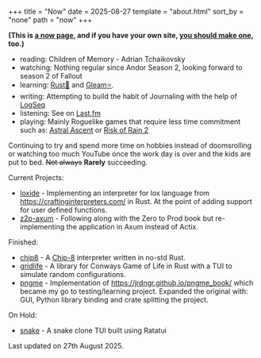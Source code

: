 +++
title = "Now"
date = 2025-08-27
template = "about.html"
sort_by = "none"
path = "now"
+++

__(This is [a now page](https://nownownow.com/about), and if you have your own site, [you should make one](https://nownownow.com/about), too.)__

* reading: Children of Memory - Adrian Tchaikovsky 
* watching: Nothing regular since Andor Season 2, looking forward to season 2 of Fallout
* learning: [Rust🦀](https://www.rust-lang.org/) and [Gleam⭐](https://gleam.run/).
* writing: Attempting to build the habit of Journaling with the help of [LogSeq](https://logseq.com/)
* listening: See on [Last.fm](https://www.last.fm/user/robz88)
* playing: Mainly Roguelike games that require less time commitment such as: [Astral Ascent](https://store.steampowered.com/app/1280930/Astral_Ascent/) or [Risk of Rain 2](https://store.steampowered.com/app/632360/Risk_of_Rain_2/)

Continuing to try and spend more time on hobbies instead of doomsrolling or watching too much YouTube once the work day is over and the kids are put to bed. ~~Not always~~ **Rarely** succeeding.

Current Projects:
* [loxide](https://github.com/sinon/loxide) - Implementing an interpreter for lox language from https://craftinginterpreters.com/ in Rust. At the point of adding support for user defined functions.
* [z2p-axum](https://github.com/sinon/z2p-axum) - Following along with the Zero to Prod book but re-implementing the application in Axum instead of Actix.

Finished:
* [chip8](https://github.com/sinon/chip8) - A [Chip-8](https://en.wikipedia.org/wiki/CHIP-8) interpreter written in no-std Rust.
* [gridlife](https://github.com/sinon/gridlife) - A library for Conways Game of Life in Rust with a TUI to simulate random configurations.
* [pngme](https://github.com/sinon/pngme/) -  Implementation of https://jrdngr.github.io/pngme_book/ which became my go to testing/learning project. Expanded the original with: GUI, Python library binding and crate splitting the project.

On Hold:
* [snake](https://github.com/sinon/snake) - A snake clone TUI built using Ratatui


Last updated on 27th August 2025.
